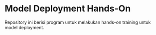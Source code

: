 # Model Deployment Hands-On

Repository ini berisi program untuk melakukan hands-on training untuk model deployment.